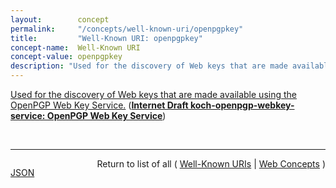 ```yaml
---
layout:        concept
permalink:     "/concepts/well-known-uri/openpgpkey"
title:         "Well-Known URI: openpgpkey"
concept-name:  Well-Known URI
concept-value: openpgpkey
description: "Used for the discovery of Web keys that are made available using the OpenPGP Web Key Service."
---
```


[Used for the discovery of Web keys that are made available using the OpenPGP Web Key Service.](http://tools.ietf.org/html/draft-koch-openpgp-webkey-service#section-3 "Read documentation for Well-Known URI &#34;openpgpkey&#34;") (**[Internet Draft koch-openpgp-webkey-service: OpenPGP Web Key Service](/specs/IETF/I-D/koch-openpgp-webkey-service "This specification describes a service to locate OpenPGP keys by mail address using a Web service and the HTTPS protocol.  It also provides a method for secure communication between the key owner and the mail provider to publish and revoke the public key.")**)

<br/>
<hr/>

<p style="float : left"><a href="./openpgpkey.json" title="JSON representing this particular Web Concept value">JSON</a></p>
<p style="text-align: right">Return to list of all ( <a href="../well-known-uri/">Well-Known URIs</a> | <a href="../">Web Concepts</a> )</p>
